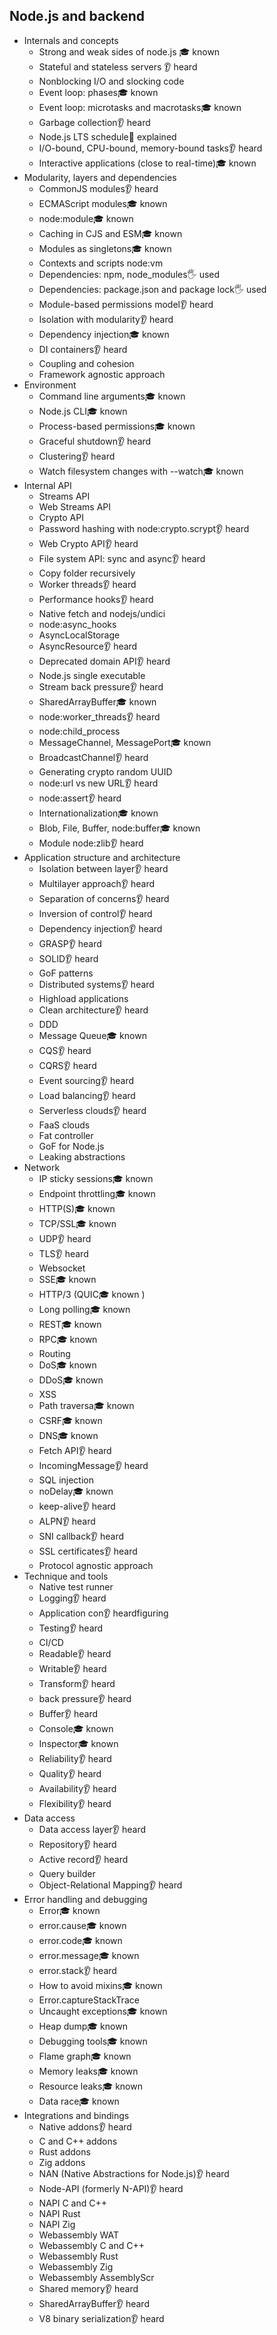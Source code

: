 ## Node.js and backend
- Internals and concepts
  - Strong and weak sides of node.js 🎓 known
  - Stateful and stateless servers 👂 heard 
  - Nonblocking I/O and slocking code 
  - Event loop: phases🎓 known 
  - Event loop: microtasks and macrotasks🎓 known 
  - Garbage collection👂 heard 
  - Node.js LTS schedule🙋 explained
  - I/O-bound, CPU-bound, memory-bound tasks👂 heard 
  - Interactive applications (close to real-time)🎓 known 
- Modularity, layers and dependencies
  - CommonJS modules👂 heard 
  - ECMAScript modules🎓 known 
  - node:module🎓 known 
  - Caching in CJS and ESM🎓 known 
  - Modules as singletons🎓 known 
  - Contexts and scripts node:vm 
  - Dependencies: npm, node_modules🖐️ used 
  - Dependencies: package.json and package lock🖐️ used 
  - Module-based permissions model👂 heard 
  - Isolation with modularity👂 heard 
  - Dependency injection🎓 known 
  - DI containers👂 heard 
  - Coupling and cohesion
  - Framework agnostic approach 
- Environment
  - Command line arguments🎓 known 
  - Node.js CLI🎓 known 
  - Process-based permissions🎓 known 
  - Graceful shutdown👂 heard 
  - Clustering👂 heard 
  - Watch filesystem changes with --watch🎓 known
- Internal API
  - Streams API
  - Web Streams API 
  - Crypto API 
  - Password hashing with node:crypto.scrypt👂 heard 
  - Web Crypto API👂 heard 
  - File system API: sync and async👂 heard 
  - Copy folder recursively
  - Worker threads👂 heard 
  - Performance hooks👂 heard 
  - Native fetch and nodejs/undici 
  - node:async_hooks
  - AsyncLocalStorage 
  - AsyncResource👂 heard 
  - Deprecated domain API👂 heard 
  - Node.js single executable 
  - Stream back pressure👂 heard 
  - SharedArrayBuffer🎓 known 
  - node:worker_threads👂 heard 
  - node:child_process
  - MessageChannel, MessagePort🎓 known 
  - BroadcastChannel👂 heard 
  - Generating crypto random UUID 
  - node:url vs new URL👂 heard 
  - node:assert👂 heard 
  - Internationalization🎓 known 
  - Blob, File, Buffer, node:buffer🎓 known 
  - Module node:zlib👂 heard 
- Application structure and architecture
  - Isolation between layer👂 heard 
  - Multilayer approach👂 heard 
  - Separation of concerns👂 heard 
  - Inversion of control👂 heard 
  - Dependency injection👂 heard 
  - GRASP👂 heard 
  - SOLID👂 heard 
  - GoF patterns
  - Distributed systems👂 heard 
  - Highload applications 
  - Clean architecture👂 heard  
  - DDD
  - Message Queue🎓 known 
  - CQS👂 heard 
  - CQRS👂 heard 
  - Event sourcing👂 heard 
  - Load balancing👂 heard 
  - Serverless clouds👂 heard 
  - FaaS clouds 
  - Fat controller
  - GoF for Node.js
  - Leaking abstractions
- Network
  - IP sticky sessions🎓 known 
  - Endpoint throttling🎓 known 
  - HTTP(S)🎓 known 
  - TCP/SSL🎓 known 
  - UDP👂 heard
  - TLS👂 heard
  - Websocket
  - SSE🎓 known 
  - HTTP/3 (QUIC🎓 known )
  - Long polling🎓 known 
  - REST🎓 known 
  - RPC🎓 known 
  - Routing
  - DoS🎓 known 
  - DDoS🎓 known 
  - XSS
  - Path traversa🎓 known 
  - CSRF🎓 known 
  - DNS🎓 known 
  - Fetch API👂 heard
  - IncomingMessage👂 heard
  - SQL injection
  - noDelay🎓 known 
  - keep-alive👂 heard
  - ALPN👂 heard
  - SNI callback👂 heard
  - SSL certificates👂 heard
  - Protocol agnostic approach
- Technique and tools
  - Native test runner
  - Logging👂 heard
  - Application con👂 heardfiguring
  - Testing👂 heard
  - CI/CD
  - Readable👂 heard
  - Writable👂 heard
  - Transform👂 heard
  - back pressure👂 heard
  - Buffer👂 heard
  - Console🎓 known
  - Inspector🎓 known
  - Reliability👂 heard
  - Quality👂 heard
  - Availability👂 heard
  - Flexibility👂 heard
- Data access
  - Data access layer👂 heard
  - Repository👂 heard
  - Active record👂 heard
  - Query builder
  - Object-Relational Mapping👂 heard
- Error handling and debugging
  - Error🎓 known
  - error.cause🎓 known
  - error.code🎓 known
  - error.message🎓 known
  - error.stack👂 heard
  - How to avoid mixins🎓 known
  - Error.captureStackTrace
  - Uncaught exceptions🎓 known
  - Heap dump🎓 known
  - Debugging tools🎓 known
  - Flame graph🎓 known
  - Memory leaks🎓 known
  - Resource leaks🎓 known
  - Data race🎓 known
- Integrations and bindings
  - Native addons👂 heard
  - C and C++ addons
  - Rust addons
  - Zig addons
  - NAN (Native Abstractions for Node.js)👂 heard
  - Node-API (formerly N-API)👂 heard
  - NAPI C and C++
  - NAPI Rust
  - NAPI Zig
  - Webassembly WAT
  - Webassembly C and C++
  - Webassembly Rust
  - Webassembly Zig
  - Webassembly AssemblyScr
  - Shared memory👂 heard
  - SharedArrayBuffer👂 heard
  - V8 binary serialization👂 heard
